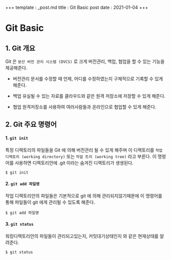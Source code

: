 ﻿+++
template : _post.md
title : Git Basic post
date : 2021-01-04
+++

# Git Basic

## 1. Git 개요
Git 은 `분산 버전 관리 시스템 (DVCS)` 로 크게 버전관리, 백업, 협업을 할 수 있는 기능을 제공해준다.

- 버전관리
문서를 수정할 때 언제, 어디를 수정하였는지 구체적으로 기록할 수 있게 해준다.

- 백업
유실될 수 있는 자료를 클라우드와 같은 원격 저장소에 저장할 수 있게 해준다.

- 협업
원격저장소를 사용하여 여러사람들과 온라인으로 협업할 수 있게 해준다.


## 2. Git 주요 명령어

#### 1. `git init`
특정 디렉토리의 파일들을 Git 에 의해 버전관리 될 수 있게 해주며 이 디렉토리를 `작업 디렉토리 (working directory)` 또는 `작업 트리 (working tree)` 라고 부른다.
이 명령어를 사용하면 디렉토리안에 .git 이라는 숨겨진 디렉토리가 생생된다.
```shell 
$ git init 
```

#### 2. `git add 파일명`
작업 디렉토리안의 파일들은 기본적으로 git 에 의해 관리되지않기때문에 이 명령어를 통해 파일들이 git 에게 관리될 수 있도록 해준다.
```shell 
$ git add 파일명
```

#### 3. `git status`
워킹디렉토리안의 파일들이 관리되고있는지, 커밋대기상태인지 와 같은 현재상태를 알려준다.
```shell 
$ git status 
```